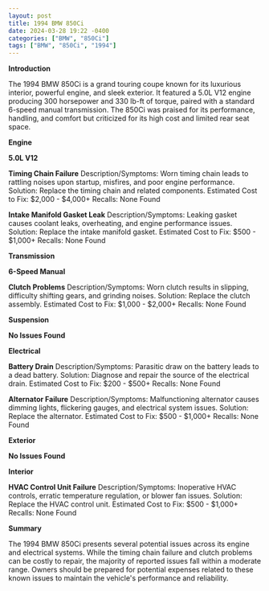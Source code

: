 ```yaml
---
layout: post
title: 1994 BMW 850Ci
date: 2024-03-28 19:22 -0400
categories: ["BMW", "850Ci"]
tags: ["BMW", "850Ci", "1994"]
---
```

**Introduction**

The 1994 BMW 850Ci is a grand touring coupe known for its luxurious interior, powerful engine, and sleek exterior. It featured a 5.0L V12 engine producing 300 horsepower and 330 lb-ft of torque, paired with a standard 6-speed manual transmission. The 850Ci was praised for its performance, handling, and comfort but criticized for its high cost and limited rear seat space.

**Engine**

**5.0L V12**

**Timing Chain Failure**
Description/Symptoms: Worn timing chain leads to rattling noises upon startup, misfires, and poor engine performance.
Solution: Replace the timing chain and related components.
Estimated Cost to Fix: $2,000 - $4,000+
Recalls: None Found

**Intake Manifold Gasket Leak**
Description/Symptoms: Leaking gasket causes coolant leaks, overheating, and engine performance issues.
Solution: Replace the intake manifold gasket.
Estimated Cost to Fix: $500 - $1,000+
Recalls: None Found

**Transmission**

**6-Speed Manual**

**Clutch Problems**
Description/Symptoms: Worn clutch results in slipping, difficulty shifting gears, and grinding noises.
Solution: Replace the clutch assembly.
Estimated Cost to Fix: $1,000 - $2,000+
Recalls: None Found

**Suspension**

**No Issues Found**

**Electrical**

**Battery Drain**
Description/Symptoms: Parasitic draw on the battery leads to a dead battery.
Solution: Diagnose and repair the source of the electrical drain.
Estimated Cost to Fix: $200 - $500+
Recalls: None Found

**Alternator Failure**
Description/Symptoms: Malfunctioning alternator causes dimming lights, flickering gauges, and electrical system issues.
Solution: Replace the alternator.
Estimated Cost to Fix: $500 - $1,000+
Recalls: None Found

**Exterior**

**No Issues Found**

**Interior**

**HVAC Control Unit Failure**
Description/Symptoms: Inoperative HVAC controls, erratic temperature regulation, or blower fan issues.
Solution: Replace the HVAC control unit.
Estimated Cost to Fix: $500 - $1,000+
Recalls: None Found

**Summary**

The 1994 BMW 850Ci presents several potential issues across its engine and electrical systems. While the timing chain failure and clutch problems can be costly to repair, the majority of reported issues fall within a moderate range. Owners should be prepared for potential expenses related to these known issues to maintain the vehicle's performance and reliability.
